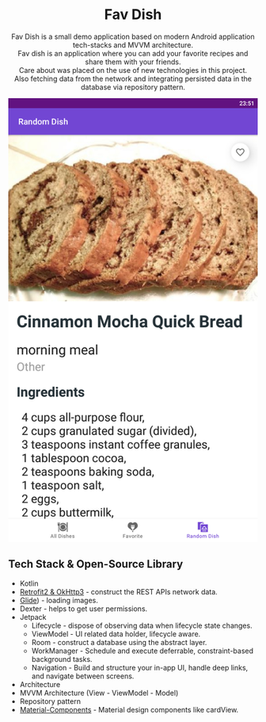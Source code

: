 <h1 align="center">Fav Dish</h1>

<p align="center">
Fav Dish is a small demo application based on modern Android application tech-stacks and MVVM architecture.<br>Fav dish is an application where you can add your favorite recipes and share them with your friends.
<br>Care about was placed on the use of new technologies in this project.<br>
Also fetching data from the network and integrating persisted data in the database via repository pattern.
</p>

<p align="center">
<img src="/images/img.png"/>
</p>


## Tech Stack & Open-Source Library
- Kotlin
- [Retrofit2 & OkHttp3](https://github.com/square/retrofit) - construct the REST APIs network data.
- [Glide](https://github.com/bumptech/glide)) - loading images.
- Dexter - helps to get user permissions.
- Jetpack
    - Lifecycle - dispose of observing data when lifecycle state changes.
    - ViewModel - UI related data holder, lifecycle aware.
    - Room - construct a database using the abstract layer.
    - WorkManager - Schedule and execute deferrable, constraint-based background tasks.
    - Navigation - Build and structure your in-app UI, handle deep links, and navigate between screens.
- Architecture
-  MVVM Architecture (View - ViewModel - Model)
-  Repository pattern
- [Material-Components](https://github.com/material-components/material-components-android) - Material design components like cardView.